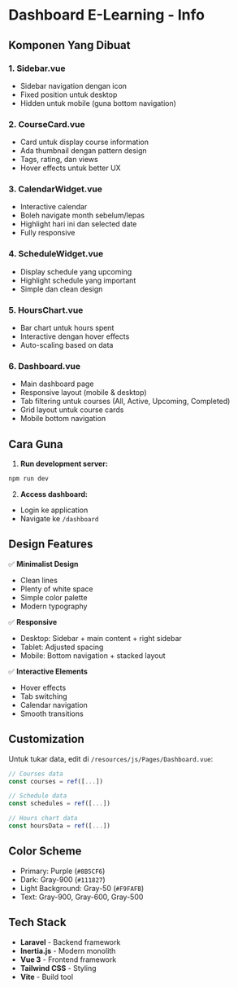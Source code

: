 # Dashboard E-Learning - Info

## Komponen Yang Dibuat

### 1. **Sidebar.vue**
- Sidebar navigation dengan icon
- Fixed position untuk desktop
- Hidden untuk mobile (guna bottom navigation)

### 2. **CourseCard.vue**
- Card untuk display course information
- Ada thumbnail dengan pattern design
- Tags, rating, dan views
- Hover effects untuk better UX

### 3. **CalendarWidget.vue**
- Interactive calendar
- Boleh navigate month sebelum/lepas
- Highlight hari ini dan selected date
- Fully responsive

### 4. **ScheduleWidget.vue**
- Display schedule yang upcoming
- Highlight schedule yang important
- Simple dan clean design

### 5. **HoursChart.vue**
- Bar chart untuk hours spent
- Interactive dengan hover effects
- Auto-scaling based on data

### 6. **Dashboard.vue**
- Main dashboard page
- Responsive layout (mobile & desktop)
- Tab filtering untuk courses (All, Active, Upcoming, Completed)
- Grid layout untuk course cards
- Mobile bottom navigation

## Cara Guna

1. **Run development server:**
```bash
npm run dev
```

2. **Access dashboard:**
- Login ke application
- Navigate ke `/dashboard`

## Design Features

✅ **Minimalist Design**
- Clean lines
- Plenty of white space
- Simple color palette
- Modern typography

✅ **Responsive**
- Desktop: Sidebar + main content + right sidebar
- Tablet: Adjusted spacing
- Mobile: Bottom navigation + stacked layout

✅ **Interactive Elements**
- Hover effects
- Tab switching
- Calendar navigation
- Smooth transitions

## Customization

Untuk tukar data, edit di `/resources/js/Pages/Dashboard.vue`:

```javascript
// Courses data
const courses = ref([...])

// Schedule data
const schedules = ref([...])

// Hours chart data
const hoursData = ref([...])
```

## Color Scheme

- Primary: Purple (`#8B5CF6`)
- Dark: Gray-900 (`#111827`)
- Light Background: Gray-50 (`#F9FAFB`)
- Text: Gray-900, Gray-600, Gray-500

## Tech Stack

- **Laravel** - Backend framework
- **Inertia.js** - Modern monolith
- **Vue 3** - Frontend framework
- **Tailwind CSS** - Styling
- **Vite** - Build tool

